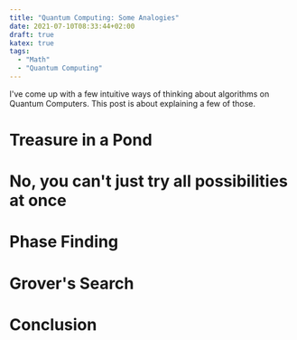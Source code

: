 ```yaml
---
title: "Quantum Computing: Some Analogies"
date: 2021-07-10T08:33:44+02:00
draft: true
katex: true
tags:
  - "Math"
  - "Quantum Computing"
---
```


I've come up with a few intuitive ways of thinking about algorithms 
on Quantum Computers. This post is about explaining a few of those.

<!--more-->

# Treasure in a Pond

# No, you can't just try all possibilities at once

# Phase Finding

# Grover's Search

# Conclusion
